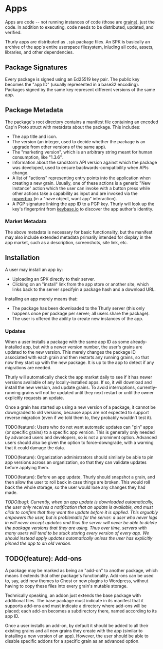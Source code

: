 # Apps

Apps are code -- not running instances of code (those are [grains](../grains)), just the code. In addition to executing, code needs to be distributed, updated, and verified.

Thurly apps are distributed as `.spk` package files. An SPK is basically an archive of the app's entire userspace filesystem, inluding all code, assets, libraries, and other dependencies.

## Package Signatures

Every package is signed using an Ed25519 key pair. The public key becomes the "app ID" (usually represented in a base32 encoding). Packages signed by the same key represent different versions of the same app.

## Package Metadata

The package's root directory contains a manifest file containing an encoded Cap'n Proto struct with metadata about the package. This includes:

- The app title and icon.
- The version (an integer, used to decide whether the package is an upgrade from other versions of the same app).
- The "marketing version", which is an arbitrary string meant for human consumption, like "1.3.6".
- Information about the sandstorm API version against which the package was developed, used to ensure backwards-compatibility when APIs change.
- A list of "actions" representing entry points into the application when creating a new grain. Usually, one of these actions is a generic "New Instance" action which the user can invoke with a button press while other actions take a capability as input and are invoked via the [powerbox](../powerbox) (in a "have object, want app" interaction).
- A PGP signature linking the app ID to a PGP key. Thurly will look up the key's fingerprint from [keybase.io](https://keybase.io) to discover the app author's identity.

### Market Metadata

The above metadata is necessary for basic functionality, but the manifest may also include extended metadata primarily intended for display in the app market, such as a description, screenshots, site link, etc.

## Installation

A user may install an app by:
- Uploading an SPK directly to their server.
- Clicking on an "install" link from the app store or another site, which links back to the server specifyin a package hash and a download URL.

Installing an app merely means that:
- The package has been downloaded to the Thurly server (this only happens once per package per server; all users share the package).
- The user is offered the ability to create new instances of the app.

### Updates

When a user installs a package with the same app ID as some already-installed app, but with a newer version number, the user's grains are updated to the new version. This merely changes the package ID associated with each grain and then restarts any running grains, so that now they start up with the new package. It is up to the app to detect if any migrations are needed.

Thurly will automatically check the app market daily to see if it has newer versions available of any locally-installed apps. If so, it will download and install the new version, and update grains. To avoid interruptions, currently-running grains will not be updated until they next restart or until the owner explicitly requests an update.

Once a grain has started up using a new version of a package, it cannot be downgraded to old versions, because apps are not expected to support reverse migration (even if we told them to, they probably wouldn't test it).

TODO(feature): Users who do not want automatic updates can "pin" apps (or specific grains) to a specific app version. This is generally only needed by advanced users and developers, so is not a prominent option. Advanced users should also be given the option to force-downgrade, with a warning that it could damage the data.

TODO(feature): Organization administrators should similarly be able to pin app versions across an organization, so that they can validate updates before applying them.

TODO(feature): Before an app update, Thurly should snapshot a grain, and then allow the user to roll back in case things are broken. This would roll back the whole storage, so the user would lose any changes they had made.

_TODO(bug): Currently, when an app update is downloaded automatically, the user only receives a notification that an update is available, and must click to confirm that they want the update before it is applied. This arguably empowers the user, but is problematic for the server: a user who never logs in will never accept updates and thus the server will never be able to delete the package versions that they are using. Thus over time, servers with many users will tend to be stuck storing every version of every app. We should instead apply updates automatically unless the user has explicitly pinned the app to an old version._

## TODO(feature): Add-ons

A package may be marked as being an "add-on" to another package, which means it extends that other package's functionality. Add-ons can be used to, say, add new themes to Ghost or new plugins to Wordpress, without having to copy these files into every grain's mutable storage.

Technically speaking, an addon just extends the base package with additional files. The base package must indicate in its manifest that it supports add-ons and must indicate a directory where add-ons will be placed; each add-on becomes a subdirectory there, named according to its app ID.

Once a user installs an add-on, by default it should be added to all their existing grains and all new grains they create with the app (similar to installing a new version of an app). However, the user should be able to disable specific addons for a specific grain as an advanced option.
